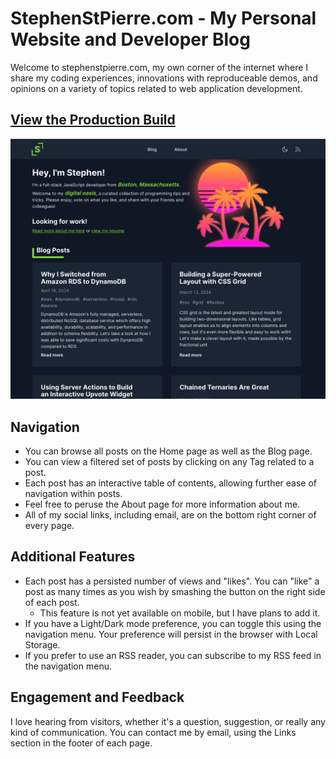 # StephenStPierre.com - My Personal Website and Developer Blog

Welcome to stephenstpierre.com, my own corner of the internet where I share my coding experiences, innovations with reproduceable demos, and opinions on a variety of topics related to web application development.

## [View the Production Build](https://stephenstpierre.com/)

<picture>
  <source media="(prefers-color-scheme: light)" srcset="packages/web/public/opengraph.png">
  <img alt="stephenstpierre-demo-image" src="packages/web/public/opengraph-dark.png">
</picture>

## Navigation

- You can browse all posts on the Home page as well as the Blog page.
- You can view a filtered set of posts by clicking on any Tag related to a post.
- Each post has an interactive table of contents, allowing further ease of navigation within posts.
- Feel free to peruse the About page for more information about me.
- All of my social links, including email, are on the bottom right corner of every page.

## Additional Features

- Each post has a persisted number of views and "likes". You can "like" a post as many times as you wish by smashing the button on the right side of each post.
  - This feature is not yet available on mobile, but I have plans to add it.
- If you have a Light/Dark mode preference, you can toggle this using the navigation menu. Your preference will persist in the browser with Local Storage.
- If you prefer to use an RSS reader, you can subscribe to my RSS feed in the navigation menu.

## Engagement and Feedback

I love hearing from visitors, whether it's a question, suggestion, or really any kind of communication. You can contact me by email, using the Links section in the footer of each page.
